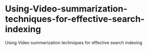 # Using-Video-summarization-techniques-for-effective-search-indexing
Using Video summarization techniques for effective search indexing
